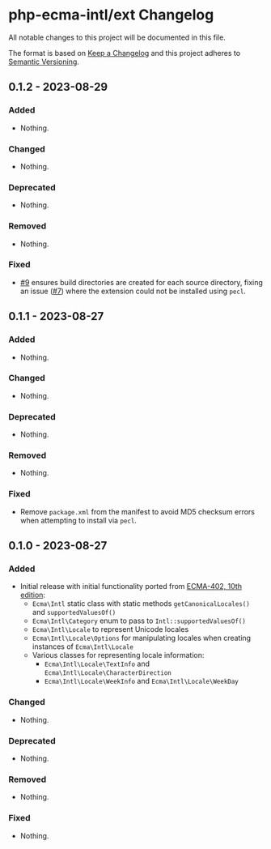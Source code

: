 # php-ecma-intl/ext Changelog

All notable changes to this project will be documented in this file.

The format is based on [Keep a Changelog](https://keepachangelog.com/en/1.1.0/)
and this project adheres to [Semantic Versioning](https://semver.org/spec/v2.0.0.html).

## 0.1.2 - 2023-08-29

### Added

- Nothing.

### Changed

- Nothing.

### Deprecated

- Nothing.

### Removed

- Nothing.

### Fixed

- [#9](https://github.com/php-ecma-intl/ext/pull/9) ensures build directories are created for each source directory, fixing an issue ([#7](https://github.com/php-ecma-intl/ext/issues/7)) where the extension could not be installed using `pecl`.


## 0.1.1 - 2023-08-27

### Added

- Nothing.

### Changed

- Nothing.

### Deprecated

- Nothing.

### Removed

- Nothing.

### Fixed

- Remove `package.xml` from the manifest to avoid MD5 checksum errors when attempting to install via `pecl`.


## 0.1.0 - 2023-08-27

### Added

- Initial release with initial functionality ported from [ECMA-402, 10th edition](https://402.ecma-international.org/10.0/):
  - `Ecma\Intl` static class with static methods `getCanonicalLocales()` and `supportedValuesOf()`
  - `Ecma\Intl\Category` enum to pass to `Intl::supportedValuesOf()`
  - `Ecma\Intl\Locale` to represent Unicode locales
  - `Ecma\Intl\Locale\Options` for manipulating locales when creating instances of `Ecma\Intl\Locale`
  - Various classes for representing locale information:
    - `Ecma\Intl\Locale\TextInfo` and `Ecma\Intl\Locale\CharacterDirection`
    - `Ecma\Intl\Locale\WeekInfo` and `Ecma\Intl\Locale\WeekDay`

### Changed

- Nothing.

### Deprecated

- Nothing.

### Removed

- Nothing.

### Fixed

- Nothing.
